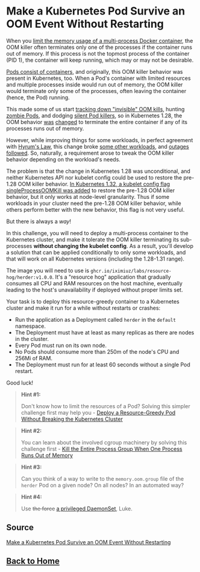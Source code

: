# **Make a Kubernetes Pod Survive an OOM Event Without Restarting**

When you [limit the memory usage of a multi-process Docker container](https://labs.iximiuz.com/challenges/kill-container-on-child-process-oom-event-docker), the OOM killer often terminates only one of the processes if the container runs out of memory. If this process is not the topmost process of the container (PID 1), the container will keep running, which may or may not be desirable.

[Pods consist of containers](https://labs.iximiuz.com/tutorials/containers-vs-pods), and originally, this OOM killer behavior was present in Kubernetes, too. When a Pod's container with limited resources and multiple processes inside would run out of memory, the OOM killer would terminate only some of the processes, often leaving the container (hence, the Pod) running.

This made some of us start [tracking down "invisible" OOM kills](https://medium.com/@reefland/tracking-down-invisible-oom-kills-in-kubernetes-192a3de33a60), hunting [zombie Pods](https://www.reddit.com/r/kubernetes/comments/17icbkc/kubernetes_linux_kernel_kills_my_sub_process_for/), and dodging [silent Pod killers](https://itnext.io/kubernetes-silent-pod-killer-104e7c8054d9), so in Kubernetes 1.28, the OOM behavior [was](https://github.com/kubernetes/kubernetes/issues/117070) [changed](https://github.com/kubernetes/kubernetes/pull/117793) to terminate the entire container if any of its processes runs out of memory.

However, while improving things for some workloads, in perfect agreement with [Hyrum's Law](https://www.hyrumslaw.com/), this change broke [some other workloads](https://github.com/kubernetes/kubernetes/pull/117793#issuecomment-2059012668), and [outages followed](https://github.com/kubernetes/kubernetes/pull/117793#issuecomment-2059012668). So, naturally, a requirement arose to tweak the OOM killer behavior depending on the workload's needs.

The problem is that the change in Kubernetes 1.28 was unconditional, and neither Kubernetes API nor kubelet config could be used to restore the pre-1.28 OOM killer behavior. [In Kubernetes 1.32, a kubelet config flag singleProcessOOMKill was added](https://github.com/kubernetes/kubernetes/blob/master/CHANGELOG/CHANGELOG-1.32.md) to restore the pre-1.28 OOM killer behavior, but it only works at node-level granularity. Thus if some workloads in your cluster need the pre-1.28 OOM killer behavior, while others perform better with the new behavior, this flag is not very useful.

But there is always a *way*!

In this challenge, you will need to deploy a multi-process container to the Kubernetes cluster, and make it tolerate the OOM killer terminating its sub-processes **without changing the kubelet config**. As a result, you'll develop a solution that can be applied conditionally to only some workloads, and that will work on all Kubernetes versions (including the 1.28-1.31 range).

The image you will need to use is ``ghcr.io/iximiuz/labs/resource-hog/herder:v1.0.0``. It's a "resource hog" application that gradually consumes all CPU and RAM resources on the host machine, eventually leading to the host's unavailability if deployed without proper limits set.

Your task is to deploy this resource-greedy container to a Kubernetes cluster and make it run for a while without restarts or crashes:

- Run the application as a Deployment called ``herder`` in the ``default`` namespace.
- The Deployment must have at least as many replicas as there are nodes in the cluster.
- Every Pod must run on its own node.
- No Pods should consume more than 250m of the node's CPU and 256Mi of RAM.
- The Deployment must run for at least 60 seconds without a single Pod restart.

Good luck!

> **Hint #1:**
>
> Don't know how to limit the resources of a Pod? Solving this simpler challenge first may help you - [Deploy a Resource-Greedy Pod Without Breaking the Kubernetes Cluster](https://labs.iximiuz.com/challenges/start-pod-with-limited-resources)

> **Hint #2:**
>
> You can learn about the involved cgroup machinery by solving this challenge first - [Kill the Entire Process Group When One Process Runs Out of Memory](https://labs.iximiuz.com/challenges/kill-process-group-on-oom-event)

> **Hint #3:**
>
> Can you think of a way to write to the ``memory.oom.group`` file of the ``herder`` Pod on a given node? On all nodes? In an automated way?

> **Hint #4:**
>
> Use ~~the force~~ [a privileged DaemonSet](https://github.com/kubernetes/kubernetes/pull/117793#issuecomment-2199463469), Luke.

## **Source**

[Make a Kubernetes Pod Survive an OOM Event Without Restarting](https://labs.iximiuz.com/challenges/make-kubernetes-pod-outlive-oom-event)

## **[Back to Home](../../)**